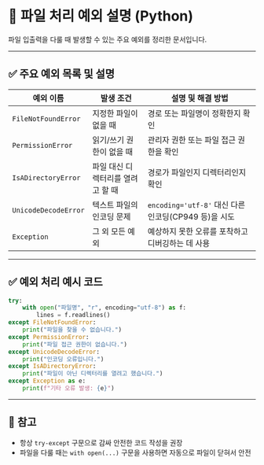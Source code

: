 
# 📄 파일 처리 예외 설명 (Python)

파일 입출력을 다룰 때 발생할 수 있는 주요 예외를 정리한 문서입니다.

---

## ✅ 주요 예외 목록 및 설명

| 예외 이름 | 발생 조건 | 설명 및 해결 방법 |
|-----------|------------|-------------------|
| `FileNotFoundError` | 지정한 파일이 없을 때 | 경로 또는 파일명이 정확한지 확인 |
| `PermissionError` | 읽기/쓰기 권한이 없을 때 | 관리자 권한 또는 파일 접근 권한을 확인 |
| `IsADirectoryError` | 파일 대신 디렉터리를 열려고 할 때 | 경로가 파일인지 디렉터리인지 확인 |
| `UnicodeDecodeError` | 텍스트 파일의 인코딩 문제 | `encoding='utf-8'` 대신 다른 인코딩(CP949 등)을 시도 |
| `Exception` | 그 외 모든 예외 | 예상하지 못한 오류를 포착하고 디버깅하는 데 사용 |

---

## ✅ 예외 처리 예시 코드

```python
try:
    with open("파일명", "r", encoding="utf-8") as f:
        lines = f.readlines()
except FileNotFoundError:
    print("파일을 찾을 수 없습니다.")
except PermissionError:
    print("파일 접근 권한이 없습니다.")
except UnicodeDecodeError:
    print("인코딩 오류입니다.")
except IsADirectoryError:
    print("파일이 아닌 디렉터리를 열려고 했습니다.")
except Exception as e:
    print(f"기타 오류 발생: {e}")
```

---

## 📌 참고
- 항상 `try-except` 구문으로 감싸 안전한 코드 작성을 권장
- 파일을 다룰 때는 `with open(...)` 구문을 사용하면 자동으로 파일이 닫혀서 안전

